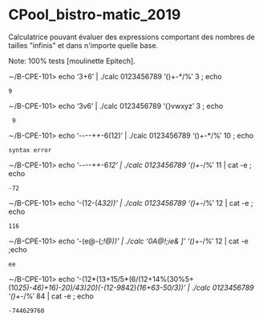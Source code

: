 # CPool_bistro-matic_2019
Calculatrice pouvant évaluer des expressions comportant des nombres de tailles "infinis" et dans n'importe quelle base.

Note: 100% tests [moulinette Epitech].

∼/B-CPE-101> echo ‘3+6’ | ./calc 0123456789 ‘()+-*/%’ 3 ; echo

    9

∼/B-CPE-101> echo ‘3v6’ | ./calc 0123456789 ‘{}vwxyz’ 3 ; echo

     9

∼/B-CPE-101> echo ‘----++-6(12)’ | ./calc 0123456789 ‘()+-*/%’ 10 ; echo

    syntax error

∼/B-CPE-101> echo ‘----++-6*12’ | ./calc 0123456789 ‘()+-*/%’ 11 | cat -e ; echo

    -72

∼/B-CPE-101> echo ‘-(12-(4*32))’ | ./calc 0123456789 ‘()+-*/%’ 12 | cat -e ; echo

    116

∼/B-CPE-101> echo ‘-(e@-(;*!@))’ | ./calc ‘0A@!;ie& ]’ ‘()+-*/%’ 12 | cat -e ;echo

    ee

∼/B-CPE-101> echo ‘-(12*(13+15/5*(6/(12+14%(30%5+(10*25)-46)+16)-20)/43)*20)*(-(12-98*42)*(16+63-50/3))’ | ./calc 0123456789 ‘()+-*/%’ 84 | cat -e ; echo

    -744629760
